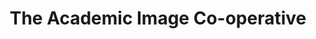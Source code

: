 ---
layout: report
pub_date: 2000-09-01
title: "The Academic Image Co-operative"
authors: 
    - Greenstein, Daniel
redirect_to: https://old.diglib.org/collections/aic.htm
org: DLF
description: ""
---